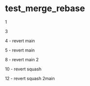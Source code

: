 # test_merge_rebase

1

3

4 - revert main

5 - revert main

8 - revert main 2

10 - revert squash

12 - revert squash 2main
